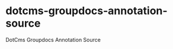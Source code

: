 dotcms-groupdocs-annotation-source
==================================

DotCms Groupdocs Annotation Source
